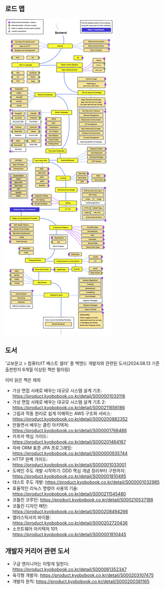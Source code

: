 ## 로드 맵

![img](assets/roadmap.png)

## 도서

'교보문고 > 컴퓨터/IT 베스트 셀러' 중 백엔드 개발자와 관련된 도서(2024.08.13 기준 출판한지 6개월 이상된 책만 필터링)

이미 읽은 책은 제외

- 가상 면접 사례로 배우는 대규모 시스템 설계 기초: https://product.kyobobook.co.kr/detail/S000001033116
- 가상 면접 사례로 배우는 대규모 시스템 설계 기초 2: https://product.kyobobook.co.kr/detail/S000211656186
- 그림과 작동 원리로 쉽게 이해하는 AWS 구조와 서비스: https://product.kyobobook.co.kr/detail/S000200882352
- 만들면서 배우는 클린 아키텍처: https://product.kyobobook.co.kr/detail/S000001766486
- 카프카 핵심 가이드: https://product.kyobobook.co.kr/detail/S000201464167
- 자바 ORM 표준 JPA 프로그래밍: https://product.kyobobook.co.kr/detail/S000000935744
- HTTP 완벽 가이드: https://product.kyobobook.co.kr/detail/S000001033001
- 도메인 주도 개발 시작하기: DDD 핵심 개념 정리부터 구현까지: https://product.kyobobook.co.kr/detail/S000001810495
- 테스트 주도 개발: https://product.kyobobook.co.kr/detail/S000001032985
- 효율적인 리눅스 명령어 사용의 기술: https://product.kyobobook.co.kr/detail/S000211545480
- 코틀린 코루틴: https://product.kyobobook.co.kr/detail/S000210537188
- 코틀린 디자인 패턴: https://product.kyobobook.co.kr/detail/S000208494266
- 엘라스틱서치 바이블: https://product.kyobobook.co.kr/detail/S000202720436
- 소프트웨어 아키텍처 101: https://product.kyobobook.co.kr/detail/S000001810445

## 개발자 커리어 관련 도서

- 구글 엔지니어는 이렇게 일한다: https://product.kyobobook.co.kr/detail/S000061352347
- 육각형 개발자: https://product.kyobobook.co.kr/detail/S000203107475
- 개발자 원칙: https://product.kyobobook.co.kr/detail/S000200381165

